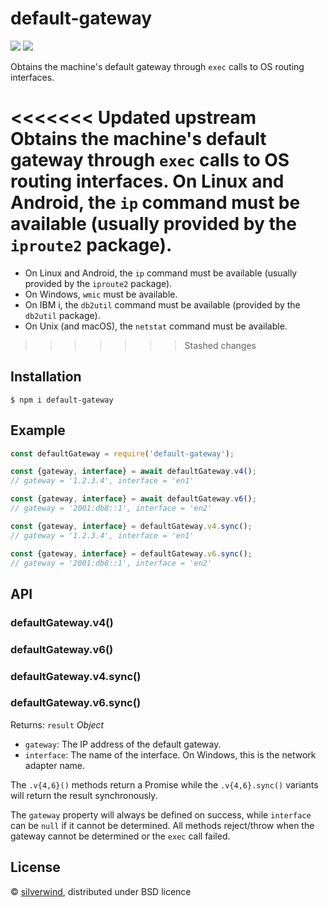 # default-gateway
[![](https://img.shields.io/npm/v/default-gateway.svg?style=flat)](https://www.npmjs.org/package/default-gateway) [![](https://img.shields.io/npm/dm/default-gateway.svg)](https://www.npmjs.org/package/default-gateway)

Obtains the machine's default gateway through `exec` calls to OS routing interfaces.

<<<<<<< Updated upstream
Obtains the machine's default gateway through `exec` calls to OS routing interfaces. On Linux and Android, the `ip` command must be available (usually provided by the `iproute2` package).
=======
- On Linux and Android, the `ip` command must be available (usually provided by the `iproute2` package).
- On Windows, `wmic` must be available.
- On IBM i, the `db2util` command must be available (provided by the `db2util` package).
- On Unix (and macOS), the `netstat` command must be available.
>>>>>>> Stashed changes

## Installation

```
$ npm i default-gateway
```

## Example

```js
const defaultGateway = require('default-gateway');

const {gateway, interface} = await defaultGateway.v4();
// gateway = '1.2.3.4', interface = 'en1'

const {gateway, interface} = await defaultGateway.v6();
// gateway = '2001:db8::1', interface = 'en2'

const {gateway, interface} = defaultGateway.v4.sync();
// gateway = '1.2.3.4', interface = 'en1'

const {gateway, interface} = defaultGateway.v6.sync();
// gateway = '2001:db8::1', interface = 'en2'
```

## API
### defaultGateway.v4()
### defaultGateway.v6()
### defaultGateway.v4.sync()
### defaultGateway.v6.sync()

Returns: `result` *Object*
  - `gateway`: The IP address of the default gateway.
  - `interface`: The name of the interface. On Windows, this is the network adapter name.

The `.v{4,6}()` methods return a Promise while the `.v{4,6}.sync()` variants will return the result synchronously.

The `gateway` property will always be defined on success, while `interface` can be `null` if it cannot be determined. All methods reject/throw when the gateway cannot be determined or the `exec` call failed.

## License

© [silverwind](https://github.com/silverwind), distributed under BSD licence
